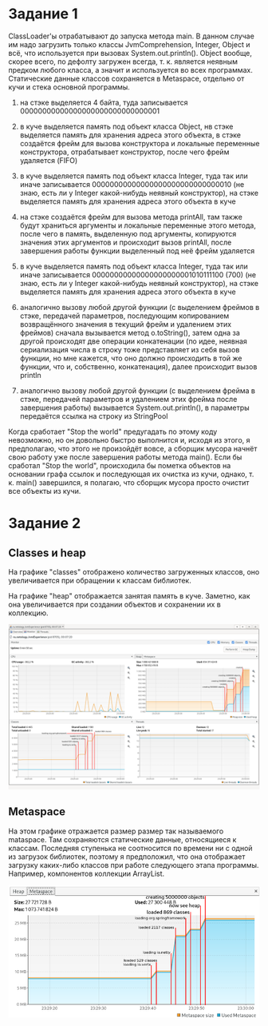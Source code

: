 # Задание 1

ClassLoader'ы отрабатывают до запуска метода main. В данном случае им надо загрузить только классы JvmComprehension, Integer, Object и всё, что используется при вызовах System.out.println(). Object вообще, скорее всего, по дефолту загружен всегда, т. к. является неявным предком любого класса, а значит и используется во всех программах. Статические данные классов сохраняется в Metaspace, отдельно от кучи и стека основной программы.

1. на стэке выделяется 4 байта, туда записывается 00000000000000000000000000000001

2. в куче выделяется память под объект класса Object, нв стэке выделяется память для хранения адреса этого объекта, в стэке создаётся фрейм для вызова конструктора и локальные переменные конструктора, отрабатывает конструктор, после чего фрейм удаляется (FIFO)

3. в куче выделяется память под объект класса Integer, туда так или иначе записывается 00000000000000000000000000000010 (не знаю, есть ли у Integer какой-нибудь неявный конструктор), на стэке выделяется память для хранения адреса этого объекта в куче

4. на стэке создаётся фрейм для вызова метода printAll, там также будут храниться аргументы и локальные переменные этого метода, после чего в память, выделенную под аргументы, копируются значения этих аргументов и происходит вызов printAll, после завершения работы функции выделенный под неё фрейм удаляется

5. в куче выделяется память под объект класса Integer, туда так или иначе записывается 00000000000000000000001010111100 (700) (не знаю, есть ли у Integer какой-нибудь неявный конструктор), на стэке выделяется память для хранения адреса этого объекта в куче

6. аналогично вызову любой другой функции (с выделением фреймов в стэке, передачей параметров, последующим копированием возвращённого значения в текущий фрейм и удалением этих фреймов) сначала вызывается метод o.toString(), затем одна за другой происходят две операции конкатенации (по идее, неявная сериализация числа в строку тоже представляет из себя вызов функции, но мне кажется, что оно должно происходить в той же функции, что и, собственно, конкатенация), далее происходит вызов println

7. аналогично вызову любой другой функции (с выделением фрейма в стэке, передачей параметров и удалением этих фрейма после завершения работы) вызывается System.out.println(), в параметры передаётся ссылка на строку из StringPool

Когда сработает "Stop the world" предугадать по этому коду невозможно, но он довольно быстро выполнится и, исходя из этого, я предполагаю, что этого не произойдёт вовсе, а сборщик мусора начнёт свою работу уже после завершения работы метода main(). Если бы сработал "Stop the world", происходила бы пометка объектов на основании графа ссылок и последующая их очистка из кучи, однако, т. к. main() завершился, я полагаю, что сборщик мусора просто очистит все объекты из кучи.

# Задание 2

## Classes и heap

На графике "classes" отображено количество загруженных классов, оно увеличивается при обращении к классам библиотек.

На графике "heap" отображается занятая память в куче. Заметно, как она увеличивается при создании объектов и сохранении их в коллекцию.

![picture 1](homework_33_task_2_1.png)

## Metaspace

На этом графике отражается размер размер так называемого mataspace. Там сохраняются статические данные, относящиеся к классам. Последняя ступенька не соотносится по времени ни с одной из загрузок библиотек, поэтому я предположил, что она отображает загрузку каких-либо классов при работе следующего этапа программы. Например, компонентов коллекции ArrayList.

![picture 2](homework_33_task_2_2.png)
